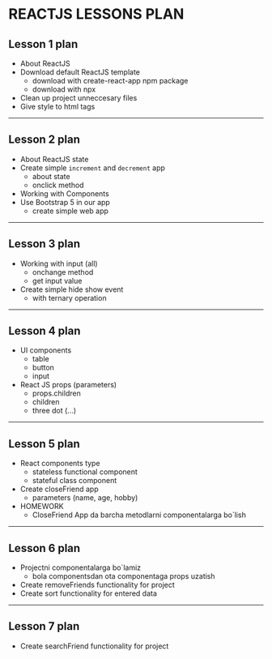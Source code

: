 # REACTJS LESSONS PLAN
## Lesson 1 plan
- About ReactJS
- Download default ReactJS template
    - download with create-react-app npm package
    - download with npx
- Clean up project unneccesary files
- Give style to html tags
---
## Lesson 2 plan
- About ReactJS state
- Create simple `increment` and `decrement` app
    - about state
    - onclick method
- Working with Components
- Use Bootstrap 5 in our app
    - create simple web app
---
## Lesson 3 plan
- Working with input (all)
    - onchange method
    - get input value
- Create simple hide show event
    - with ternary operation
---
## Lesson 4 plan
- UI components
    - table
    - button
    - input
- React JS props (parameters)
    - props.children
    - children
    - three dot (...)
---
## Lesson 5 plan
- React components type
    - stateless functional component
    - stateful class component
- Create closeFriend app
    - parameters (name, age, hobby)
- HOMEWORK
    - CloseFriend App da barcha metodlarni componentalarga bo`lish
---
## Lesson 6 plan
- Projectni componentalarga bo`lamiz
    - bola componentsdan ota componentaga props uzatish
- Create removeFriends functionality for project
- Create sort functionality for entered data
---
## Lesson 7 plan
- Create searchFriend functionality for project
